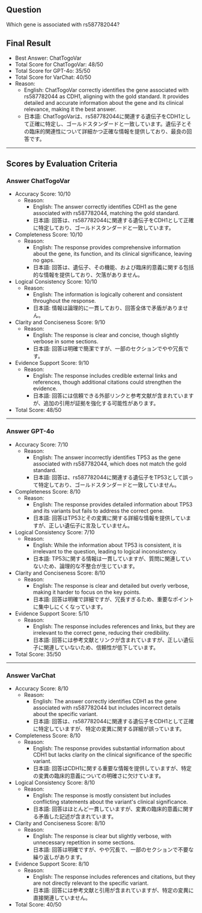 ## Question

Which gene is associated with rs587782044?

## Final Result

- Best Answer: ChatTogoVar
- Total Score for ChatTogoVar: 48/50
- Total Score for GPT-4o: 35/50
- Total Score for VarChat: 40/50
- Reason:
  - English: ChatTogoVar correctly identifies the gene associated with rs587782044 as CDH1, aligning with the gold standard. It provides detailed and accurate information about the gene and its clinical relevance, making it the best answer.
  - 日本語: ChatTogoVarは、rs587782044に関連する遺伝子をCDH1として正確に特定し、ゴールドスタンダードと一致しています。遺伝子とその臨床的関連性について詳細かつ正確な情報を提供しており、最良の回答です。

---

## Scores by Evaluation Criteria

### Answer ChatTogoVar
- Accuracy Score: 10/10
  - Reason: 
    - English: The answer correctly identifies CDH1 as the gene associated with rs587782044, matching the gold standard.
    - 日本語: 回答は、rs587782044に関連する遺伝子をCDH1として正確に特定しており、ゴールドスタンダードと一致しています。
- Completeness Score: 10/10
  - Reason: 
    - English: The response provides comprehensive information about the gene, its function, and its clinical significance, leaving no gaps.
    - 日本語: 回答は、遺伝子、その機能、および臨床的意義に関する包括的な情報を提供しており、欠落がありません。
- Logical Consistency Score: 10/10
  - Reason: 
    - English: The information is logically coherent and consistent throughout the response.
    - 日本語: 情報は論理的に一貫しており、回答全体で矛盾がありません。
- Clarity and Conciseness Score: 9/10
  - Reason: 
    - English: The response is clear and concise, though slightly verbose in some sections.
    - 日本語: 回答は明確で簡潔ですが、一部のセクションでやや冗長です。
- Evidence Support Score: 9/10
  - Reason: 
    - English: The response includes credible external links and references, though additional citations could strengthen the evidence.
    - 日本語: 回答には信頼できる外部リンクと参考文献が含まれていますが、追加の引用が証拠を強化する可能性があります。
- Total Score: 48/50

---

### Answer GPT-4o
- Accuracy Score: 7/10
  - Reason: 
    - English: The answer incorrectly identifies TP53 as the gene associated with rs587782044, which does not match the gold standard.
    - 日本語: 回答は、rs587782044に関連する遺伝子をTP53として誤って特定しており、ゴールドスタンダードと一致していません。
- Completeness Score: 8/10
  - Reason: 
    - English: The response provides detailed information about TP53 and its variants but fails to address the correct gene.
    - 日本語: 回答はTP53とその変異に関する詳細な情報を提供していますが、正しい遺伝子に言及していません。
- Logical Consistency Score: 7/10
  - Reason: 
    - English: While the information about TP53 is consistent, it is irrelevant to the question, leading to logical inconsistency.
    - 日本語: TP53に関する情報は一貫していますが、質問に関連していないため、論理的な不整合が生じています。
- Clarity and Conciseness Score: 8/10
  - Reason: 
    - English: The response is clear and detailed but overly verbose, making it harder to focus on the key points.
    - 日本語: 回答は明確で詳細ですが、冗長すぎるため、重要なポイントに集中しにくくなっています。
- Evidence Support Score: 5/10
  - Reason: 
    - English: The response includes references and links, but they are irrelevant to the correct gene, reducing their credibility.
    - 日本語: 回答には参考文献とリンクが含まれていますが、正しい遺伝子に関連していないため、信頼性が低下しています。
- Total Score: 35/50

---

### Answer VarChat
- Accuracy Score: 8/10
  - Reason: 
    - English: The answer correctly identifies CDH1 as the gene associated with rs587782044 but includes incorrect details about the specific variant.
    - 日本語: 回答は、rs587782044に関連する遺伝子をCDH1として正確に特定していますが、特定の変異に関する詳細が誤っています。
- Completeness Score: 8/10
  - Reason: 
    - English: The response provides substantial information about CDH1 but lacks clarity on the clinical significance of the specific variant.
    - 日本語: 回答はCDH1に関する重要な情報を提供していますが、特定の変異の臨床的意義についての明確さに欠けています。
- Logical Consistency Score: 8/10
  - Reason: 
    - English: The response is mostly consistent but includes conflicting statements about the variant's clinical significance.
    - 日本語: 回答はほとんど一貫していますが、変異の臨床的意義に関する矛盾した記述が含まれています。
- Clarity and Conciseness Score: 8/10
  - Reason: 
    - English: The response is clear but slightly verbose, with unnecessary repetition in some sections.
    - 日本語: 回答は明確ですが、やや冗長で、一部のセクションで不要な繰り返しがあります。
- Evidence Support Score: 8/10
  - Reason: 
    - English: The response includes references and citations, but they are not directly relevant to the specific variant.
    - 日本語: 回答には参考文献と引用が含まれていますが、特定の変異に直接関連していません。
- Total Score: 40/50
